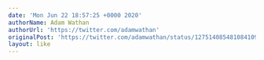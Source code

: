 ```yaml
---
date: 'Mon Jun 22 18:57:25 +0000 2020'
authorName: Adam Wathan
authorUrl: 'https://twitter.com/adamwathan'
originalPost: 'https://twitter.com/adamwathan/status/1275140854810841091'
layout: like
---
```

